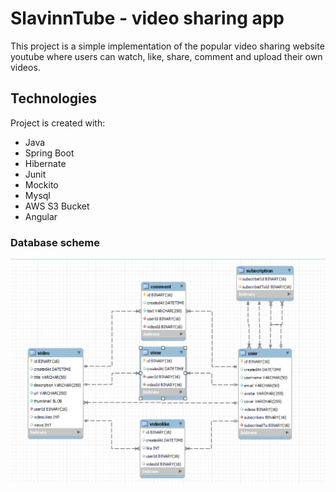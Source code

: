 # SlavinnTube - video sharing app

This project is a simple implementation of the popular video sharing website youtube where users can watch, like, share, comment and upload their own videos.

## Technologies

Project is created with:

* Java
* Spring Boot
* Hibernate
* Junit
* Mockito
* Mysql
* AWS S3 Bucket
* Angular

### Database scheme
![Alt text](db-scheme.png "database scheme")

